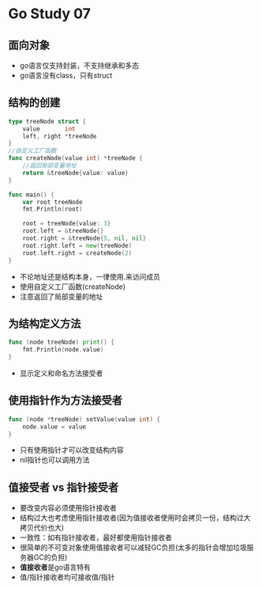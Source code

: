 # Go Study 07

<!--more-->
## 面向对象
- go语言仅支持封装，不支持继承和多态
- go语言没有class，只有struct
## 结构的创建
```go
type treeNode struct {
	value		int
	left, right	*treeNode
}
//自定义工厂函数
func createNode(value int) *treeNode {
    //返回局部变量地址
	return &treeNode{value: value}
}

func main() {
	var root treeNode
	fmt.Println(root)

	root = treeNode{value: 3}
	root.left = &treeNode{}
	root.right = &treeNode{5, nil, nil}
	root.right.left = new(treeNode)
	root.left.right = createNode(2)
}
```
- 不论地址还是结构本身，一律使用.来访问成员
- 使用自定义工厂函数(createNode)
- 注意返回了局部变量的地址
## 为结构定义方法
```go
func (node treeNode) print() {
	fmt.Println(node.value)
}
```
- 显示定义和命名方法接受者
## 使用指针作为方法接受者
```go
func (node *treeNode) setValue(value int) {
	node.value = value
}
```
- 只有使用指针才可以改变结构内容
- nil指针也可以调用方法
## 值接受者 vs 指针接受者
- 要改变内容必须使用指针接收者
- 结构过大也考虑使用指针接收者(因为值接收者使用时会拷贝一份，结构过大拷贝代价也大)
- 一致性：如有指针接收者，最好都使用指针接收者
- 很简单的不可变对象使用值接收者可以减轻GC负担(太多的指针会增加垃圾服务器GC的负担)
- **值接收者**是go语言特有
- 值/指针接收者均可接收值/指针
